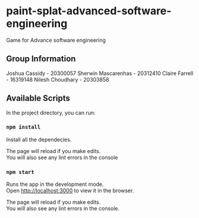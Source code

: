 # paint-splat-advanced-software-engineering

Game for Advance software engineering

## Group Information

Joshua Cassidy - 20300057
Sherwin Mascarenhas - 20312410
Claire Farrell - 16319148
Nilesh Choudhary - 20303858

## Available Scripts

In the project directory, you can run:

### `npm install `

Install all the dependecies.<br>

The page will reload if you make edits.<br>
You will also see any lint errors in the console

### `npm start `

Runs the app in the development mode.<br>
Open [http://localhost:3000](http://localhost:3000) to view it in the browser.

The page will reload if you make edits.<br>
You will also see any lint errors in the console.
